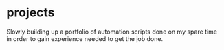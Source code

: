 # projects

Slowly building up a portfolio of automation scripts done on my spare time in order to gain experience needed to get the job done.  
